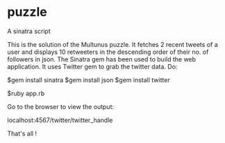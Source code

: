puzzle
======

A sinatra script

This is the solution of the Multunus puzzle. It fetches 2 recent tweets of a user and displays 10 retweeters in the descending order of their no. of followers in json.
The Sinatra gem has been used to build the web application. It uses Twitter gem to grab the twitter data.
Do:

$gem install sinatra
$gem install json
$gem install twitter

$ruby app.rb

Go to the browser to view the output:

localhost:4567/twitter/twitter_handle

That's all !

